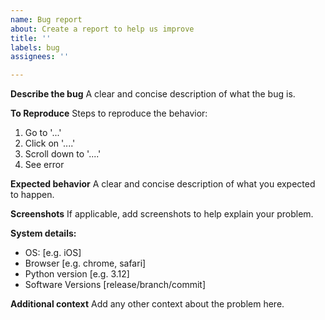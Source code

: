```yaml
---
name: Bug report
about: Create a report to help us improve
title: ''
labels: bug
assignees: ''

---
```


**Describe the bug**
A clear and concise description of what the bug is.

**To Reproduce**
Steps to reproduce the behavior:
1. Go to '...'
2. Click on '....'
3. Scroll down to '....'
4. See error

**Expected behavior**
A clear and concise description of what you expected to happen.

**Screenshots**
If applicable, add screenshots to help explain your problem.

**System details:**
 - OS: [e.g. iOS]
 - Browser [e.g. chrome, safari]
 - Python version [e.g. 3.12]
 - Software Versions [release/branch/commit]

**Additional context**
Add any other context about the problem here.
